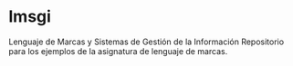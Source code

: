 # lmsgi
Lenguaje de Marcas y Sistemas de Gestión de la Información
Repositorio para los ejemplos de la asignatura de lenguaje de marcas.
